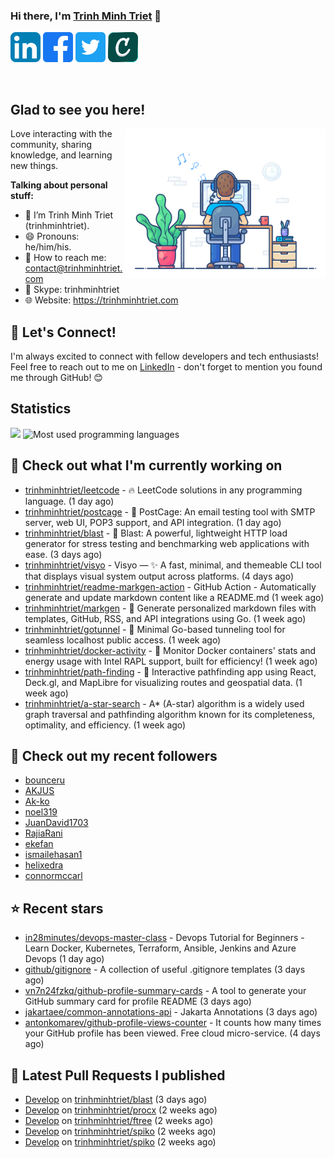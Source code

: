 ### Hi there, I'm <a href="https://trinhminhtriet.com" target="_blank" title="Trinh Minh Triet">Trinh Minh Triet</a> 👋

[![trinhminhtriet's LinkedIn Profile](images/linkedin.png)](https://linkedin.com/in/triet-trinh)
[![trinhminhtriet's Facebook Profile](images/facebook.png)](https://www.facebook.com/trinhminhtriet)
[![trinhminhtriet's X Profile](images/twitter.png)](https://x.com/trinhminhtriet)
[![trinhminhtriet's Credly Profile](images/credly.png)](https://www.credly.com/users/trinhminhtriet)

</br>

## Glad to see you here!

<img align="right" alt="Trinh Minh Triet" src="images/coding.gif" width="320px" />

Love interacting with the community, sharing knowledge, and learning new things.

**Talking about personal stuff:**

- 👨 I’m Trinh Minh Triet (trinhminhtriet).
- 😄 Pronouns: he/him/his.
- 📧 How to reach me: contact@trinhminhtriet.com
- 💬 Skype: trinhminhtriet
- 🌐 Website: https://trinhminhtriet.com

## 🤝 Let's Connect! 

I'm always excited to connect with fellow developers and tech enthusiasts! 
Feel free to reach out to me on [LinkedIn](https://linkedin.com/in/triet-trinh) - don't forget to mention you found me through GitHub! 😊

## Statistics

<img src="https://github-profile-summary-cards.vercel.app/api/cards/profile-details?username=trinhminhtriet&theme=github_dark" />
<img src="https://github-readme-stats.vercel.app/api/top-langs/?username=trinhminhtriet&theme=default&show_icons=true&hide_border=true&layout=compact" alt="Most used programming languages" />

## 👷 Check out what I'm currently working on

- [trinhminhtriet/leetcode](https://github.com/trinhminhtriet/leetcode) - 🔥 LeetCode solutions in any programming language. (1 day ago)
- [trinhminhtriet/postcage](https://github.com/trinhminhtriet/postcage) - 📧 PostCage: An email testing tool with SMTP server, web UI, POP3 support, and API integration. (1 day ago)
- [trinhminhtriet/blast](https://github.com/trinhminhtriet/blast) - 🚀 Blast: A powerful, lightweight HTTP load generator for stress testing and benchmarking web applications with ease. (3 days ago)
- [trinhminhtriet/visyo](https://github.com/trinhminhtriet/visyo) - Visyo — ✨ A fast, minimal, and themeable CLI tool that displays visual system output across platforms. (4 days ago)
- [trinhminhtriet/readme-markgen-action](https://github.com/trinhminhtriet/readme-markgen-action) - GitHub Action - Automatically generate and update markdown content like a README.md (1 week ago)
- [trinhminhtriet/markgen](https://github.com/trinhminhtriet/markgen) - 📜 Generate personalized markdown files with templates, GitHub, RSS, and API integrations using Go. (1 week ago)
- [trinhminhtriet/gotunnel](https://github.com/trinhminhtriet/gotunnel) - 🚀 Minimal Go-based tunneling tool for seamless localhost public access. (1 week ago)
- [trinhminhtriet/docker-activity](https://github.com/trinhminhtriet/docker-activity) - 🚀 Monitor Docker containers' stats and energy usage with Intel RAPL support, built for efficiency! (1 week ago)
- [trinhminhtriet/path-finding](https://github.com/trinhminhtriet/path-finding) - 🚀 Interactive pathfinding app using React, Deck.gl, and MapLibre for visualizing routes and geospatial data. (1 week ago)
- [trinhminhtriet/a-star-search](https://github.com/trinhminhtriet/a-star-search) - A* (A-star) algorithm is a widely used graph traversal and pathfinding algorithm known for its completeness, optimality, and efficiency. (1 week ago)

## 👯 Check out my recent followers

- [bounceru](https://github.com/bounceru)
- [AKJUS](https://github.com/AKJUS)
- [Ak-ko](https://github.com/Ak-ko)
- [noel319](https://github.com/noel319)
- [JuanDavid1703](https://github.com/JuanDavid1703)
- [RajiaRani](https://github.com/RajiaRani)
- [ekefan](https://github.com/ekefan)
- [ismailehasan1](https://github.com/ismailehasan1)
- [helixedra](https://github.com/helixedra)
- [connormccarl](https://github.com/connormccarl)

## ⭐ Recent stars

- [in28minutes/devops-master-class](https://github.com/in28minutes/devops-master-class) - Devops Tutorial for Beginners - Learn Docker, Kubernetes, Terraform, Ansible, Jenkins and Azure Devops (1 day ago)
- [github/gitignore](https://github.com/github/gitignore) - A collection of useful .gitignore templates (3 days ago)
- [vn7n24fzkq/github-profile-summary-cards](https://github.com/vn7n24fzkq/github-profile-summary-cards) - A tool to generate your GitHub summary card for profile README (3 days ago)
- [jakartaee/common-annotations-api](https://github.com/jakartaee/common-annotations-api) - Jakarta Annotations (3 days ago)
- [antonkomarev/github-profile-views-counter](https://github.com/antonkomarev/github-profile-views-counter) - It counts how many times your GitHub profile has been viewed. Free cloud micro-service. (4 days ago)

## 🔨 Latest Pull Requests I published

- [Develop](https://github.com/trinhminhtriet/blast/pull/13) on [trinhminhtriet/blast](https://github.com/trinhminhtriet/blast) (3 days ago)
- [Develop](https://github.com/trinhminhtriet/procx/pull/24) on [trinhminhtriet/procx](https://github.com/trinhminhtriet/procx) (2 weeks ago)
- [Develop](https://github.com/trinhminhtriet/ftree/pull/8) on [trinhminhtriet/ftree](https://github.com/trinhminhtriet/ftree) (2 weeks ago)
- [Develop](https://github.com/trinhminhtriet/spiko/pull/13) on [trinhminhtriet/spiko](https://github.com/trinhminhtriet/spiko) (2 weeks ago)
- [Develop](https://github.com/trinhminhtriet/spiko/pull/12) on [trinhminhtriet/spiko](https://github.com/trinhminhtriet/spiko) (2 weeks ago)